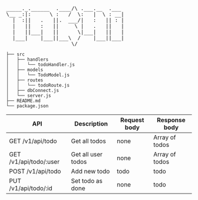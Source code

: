 <pre>
_____._.______  .____/\ .___.__  .___ 
\__ _:|:      \ :   /  \:   |  \ : __|
  |  :||   .   ||.  ___/|   :   || : |
  |   ||   :   ||     \ |   .   ||   |
  |   ||___|   ||      \|___|   ||   |
  |___|    |___||___\  /    |___||___|
                     \/               
</pre>                                      
```
├── src
│   ├── handlers
│   │   └── todoHandler.js
│   ├── models
│   │   └── TodoModel.js
│   ├── routes
│   │   └── todoRoute.js
│   ├── dbConnect.js
│   └── server.js
├── README.md
└── package.json
```

| API                    | Description        | Request body | Response body  |
|------------------------|--------------------|--------------|----------------|
| GET /v1/api/todo       | Get all todos      | none         | Array of todos |
| GET /v1/api/todo/:user | Get all user todos | none         | Array of todos |
| POST /v1/api/todo      | Add new todo       | todo         | todo           |
| PUT /v1/api/todo/:id   | Set todo as done   | none         | todo           |
